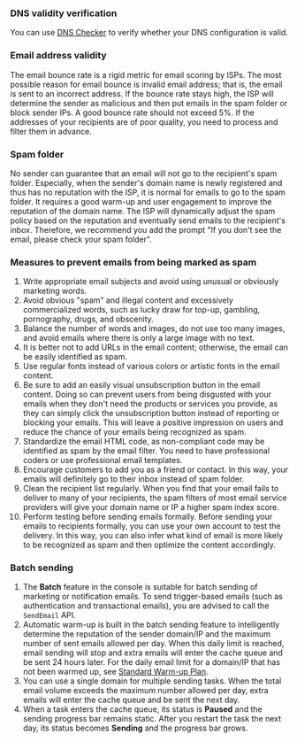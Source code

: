 [](id:dns)
### DNS validity verification

You can use [DNS Checker](https://www.whatsmydns.net/) to verify whether your DNS configuration is valid.

[](id:add)
### Email address validity
The email bounce rate is a rigid metric for email scoring by ISPs. The most possible reason for email bounce is invalid email address; that is, the email is sent to an incorrect address. If the bounce rate stays high, the ISP will determine the sender as malicious and then put emails in the spam folder or block sender IPs. A good bounce rate should not exceed 5%. If the addresses of your recipients are of poor quality, you need to process and filter them in advance.

[](id:garbage)
### Spam folder
No sender can guarantee that an email will not go to the recipient's spam folder. Especially, when the sender's domain name is newly registered and thus has no reputation with the ISP, it is normal for emails to go to the spam folder. It requires a good warm-up and user engagement to improve the reputation of the domain name. The ISP will dynamically adjust the spam policy based on the reputation and eventually send emails to the recipient's inbox. Therefore, we recommend you add the prompt "If you don't see the email, please check your spam folder".

[](id:avoid)
### Measures to prevent emails from being marked as spam
1. Write appropriate email subjects and avoid using unusual or obviously marketing words.
2. Avoid obvious "spam" and illegal content and excessively commercialized words, such as lucky draw for top-up, gambling, pornography, drugs, and obscenity.
3. Balance the number of words and images, do not use too many images, and avoid emails where there is only a large image with no text.
4. It is better not to add URLs in the email content; otherwise, the email can be easily identified as spam.
5. Use regular fonts instead of various colors or artistic fonts in the email content.
6. Be sure to add an easily visual unsubscription button in the email content. Doing so can prevent users from being disgusted with your emails when they don't need the products or services you provide, as they can simply click the unsubscription button instead of reporting or blocking your emails. This will leave a positive impression on users and reduce the chance of your emails being recognized as spam.
7. Standardize the email HTML code, as non-compliant code may be identified as spam by the email filter. You need to have professional coders or use professional email templates.
8. Encourage customers to add you as a friend or contact. In this way, your emails will definitely go to their inbox instead of spam folder.
9. Clean the recipient list regularly. When you find that your email fails to deliver to many of your recipients, the spam filters of most email service providers will give your domain name or IP a higher spam index score.
10. Perform testing before sending emails formally. Before sending your emails to recipients formally, you can use your own account to test the delivery. In this way, you can also infer what kind of email is more likely to be recognized as spam and then optimize the content accordingly.

[](id:multiple)
### Batch sending
1. The **Batch** feature in the console is suitable for batch sending of marketing or notification emails. To send trigger-based emails (such as authentication and transactional emails), you are advised to call the `SendEmail` API.
2. Automatic warm-up is built in the batch sending feature to intelligently determine the reputation of the sender domain/IP and the maximum number of sent emails allowed per day. When this daily limit is reached, email sending will stop and extra emails will enter the cache queue and be sent 24 hours later. For the daily email limit for a domain/IP that has not been warmed up, see [Standard Warm-up Plan](https://intl.cloud.tencent.com/document/product/1084/43285#default).
3. You can use a single domain for multiple sending tasks. When the total email volume exceeds the maximum number allowed per day, extra emails will enter the cache queue and be sent the next day.
4. When a task enters the cache queue, its status is **Paused** and the sending progress bar remains static. After you restart the task the next day, its status becomes **Sending** and the progress bar grows.
